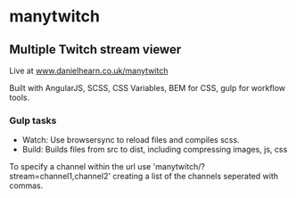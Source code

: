 # manytwitch
## Multiple Twitch stream viewer

Live at www.danielhearn.co.uk/manytwitch

Built with AngularJS, SCSS, CSS Variables, BEM for CSS, gulp for workflow tools.

### Gulp tasks
- Watch: Use browsersync to reload files and compiles scss.
- Build: Builds files from src to dist, including compressing images, js, css

To specify a channel within the url use 'manytwitch/?stream=channel1,channel2' creating a list of the channels seperated with commas.
